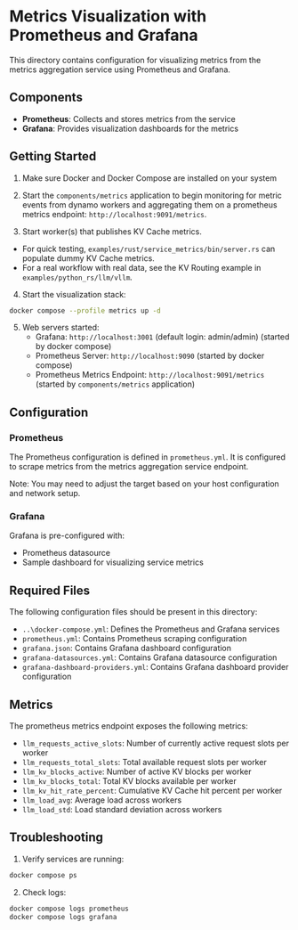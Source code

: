 # Metrics Visualization with Prometheus and Grafana

This directory contains configuration for visualizing metrics from the metrics aggregation service using Prometheus and Grafana.

## Components

- **Prometheus**: Collects and stores metrics from the service
- **Grafana**: Provides visualization dashboards for the metrics

## Getting Started

1. Make sure Docker and Docker Compose are installed on your system

2. Start the `components/metrics` application to begin monitoring for metric events from dynamo workers
   and aggregating them on a prometheus metrics endpoint: `http://localhost:9091/metrics`.

3. Start worker(s) that publishes KV Cache metrics.
  - For quick testing, `examples/rust/service_metrics/bin/server.rs` can populate dummy KV Cache metrics.
  - For a real workflow with real data, see the KV Routing example in `examples/python_rs/llm/vllm`.

4. Start the visualization stack:

  ```bash
  docker compose --profile metrics up -d
  ```

5. Web servers started:
   - Grafana: `http://localhost:3001` (default login: admin/admin) (started by docker compose)
   - Prometheus Server: `http://localhost:9090` (started by docker compose)
   - Prometheus Metrics Endpoint: `http://localhost:9091/metrics` (started by `components/metrics` application)

## Configuration

### Prometheus

The Prometheus configuration is defined in `prometheus.yml`. It is configured to scrape metrics from the metrics aggregation service endpoint.

Note: You may need to adjust the target based on your host configuration and network setup.

### Grafana

Grafana is pre-configured with:
- Prometheus datasource
- Sample dashboard for visualizing service metrics

## Required Files

The following configuration files should be present in this directory:
- `..\docker-compose.yml`: Defines the Prometheus and Grafana services
- `prometheus.yml`: Contains Prometheus scraping configuration
- `grafana.json`: Contains Grafana dashboard configuration
- `grafana-datasources.yml`: Contains Grafana datasource configuration
- `grafana-dashboard-providers.yml`: Contains Grafana dashboard provider configuration

## Metrics

The prometheus metrics endpoint exposes the following metrics:
- `llm_requests_active_slots`: Number of currently active request slots per worker
- `llm_requests_total_slots`: Total available request slots per worker
- `llm_kv_blocks_active`: Number of active KV blocks per worker
- `llm_kv_blocks_total`: Total KV blocks available per worker
- `llm_kv_hit_rate_percent`: Cumulative KV Cache hit percent per worker
- `llm_load_avg`: Average load across workers
- `llm_load_std`: Load standard deviation across workers

## Troubleshooting

1. Verify services are running:
  ```bash
  docker compose ps
  ```

2. Check logs:
  ```bash
  docker compose logs prometheus
  docker compose logs grafana
  ```


